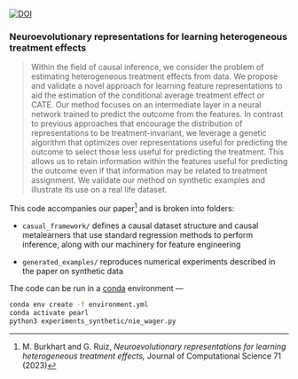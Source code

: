 [![DOI](https://zenodo.org/badge/804098847.svg)](https://zenodo.org/doi/10.5281/zenodo.11243921)

### Neuroevolutionary representations for learning heterogeneous treatment effects

> Within the field of causal inference, we consider the problem of estimating
> heterogeneous treatment effects from data. We propose and validate a novel
> approach for learning feature representations to aid the estimation of the
> conditional average treatment effect or CATE. Our method focuses on an
> intermediate layer in a neural network trained to predict the outcome from
> the features. In contrast to previous approaches that encourage the
> distribution of representations to be treatment-invariant, we leverage a
> genetic algorithm that optimizes over representations useful for predicting
> the outcome to select those less useful for predicting the treatment. This
> allows us to retain information within the features useful for predicting the
> outcome even if that information may be related to treatment assignment. We
> validate our method on synthetic examples and illustrate its use on a real
> life dataset.

This code accompanies our paper[^1] and is broken into folders:

- `casual_framework/` defines a causal dataset structure and causal
  metalearners that use standard regression methods to perform inference, along
  with our machinery for feature engineering

- `generated_examples/` reproduces numerical experiments described in the paper
  on synthetic data

The code can be run in a [conda](https://conda.io) environment —

```sh
conda env create -f environment.yml
conda activate pearl
python3 experiments_synthetic/nie_wager.py
```

[^1]:
    M. Burkhart and G. Ruiz, _Neuroevolutionary representations for learning
    heterogeneous treatment effects,_ Journal of Computational Science 71
    (2023)

<!---

To update the [environment.yml](./environment.yml) file —

```
conda env export | grep -v "prefix" | grep . > environment.yml
echo "variables:" >> environment.yml
echo "  TF_CPP_MIN_LOG_LEVEL: 3" >> environment.yml
echo "  PYTHONHASHSEED: 0" >> environment.yml
```

-->
